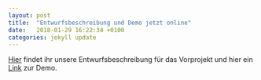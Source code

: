 ```yaml
---
layout: post
title:  "Entwurfsbeschreibung und Demo jetzt online"
date:   2018-01-29 16:22:34 +0100
categories: jekyll update
---
```


[Hier](http://pcai042.informatik.uni-leipzig.de/~na17b/entwurf.pdf) findet ihr unsere Entwurfsbeschreibung für das Vorprojekt und hier ein [Link](http://pcai042.informatik.uni-leipzig.de/~na17b/thw) zur Demo.
